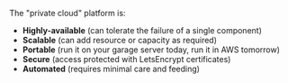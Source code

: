 The "private cloud" platform is:

* **Highly-available** (can tolerate the failure of a single component)
* **Scalable** (can add resource or capacity as required)
* **Portable** (run it on your garage server today, run it in AWS tomorrow)
* **Secure** (access protected with LetsEncrypt certificates)
* **Automated** (requires minimal care and feeding)
